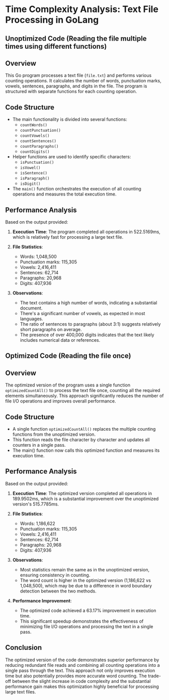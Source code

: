 # Time Complexity Analysis: Text File Processing in GoLang

## Unoptimized Code (Reading the file multiple times using different functions)

## Overview
This Go program processes a text file (`file.txt`) and performs various counting operations. It calculates the number of words, punctuation marks, vowels, sentences, paragraphs, and digits in the file. The program is structured with separate functions for each counting operation.

## Code Structure
- The main functionality is divided into several functions:
  - `countWords()`
  - `countPunctuation()`
  - `countVowels()`
  - `countSentences()`
  - `countParagraphs()`
  - `countDigits()`
- Helper functions are used to identify specific characters:
  - `isPunctuation()`
  - `isVowel()`
  - `isSentence()`
  - `isParagraph()`
  - `isDigit()`
- The `main()` function orchestrates the execution of all counting operations and measures the total execution time.

## Performance Analysis
Based on the output provided:

1. **Execution Time**: The program completed all operations in 522.5169ms, which is relatively fast for processing a large text file.

2. **File Statistics**:
   - Words: 1,048,500
   - Punctuation marks: 115,305
   - Vowels: 2,416,411
   - Sentences: 62,714
   - Paragraphs: 20,968
   - Digits: 407,936

3. **Observations**:
   - The text contains a high number of words, indicating a substantial document.
   - There's a significant number of vowels, as expected in most languages.
   - The ratio of sentences to paragraphs (about 3:1) suggests relatively short paragraphs on average.
   - The presence of over 400,000 digits indicates that the text likely includes numerical data or references.


## Optimized Code (Reading the file once)

## Overview
The optimized version of the program uses a single function `optimizedCountAll()` to process the text file once, counting all the required elements simultaneously. This approach significantly reduces the number of file I/O operations and improves overall performance.

## Code Structure
- A single function `optimizedCountAll()` replaces the multiple counting functions from the unoptimized version.
- This function reads the file character by character and updates all counters in a single pass.
- The main() function now calls this optimized function and measures its execution time.

## Performance Analysis
Based on the output provided:

1. **Execution Time**: The optimized version completed all operations in 189.9502ms, which is a substantial improvement over the unoptimized version's 515.7785ms.

2. **File Statistics**:
   - Words: 1,186,622
   - Punctuation marks: 115,305
   - Vowels: 2,416,411
   - Sentences: 62,714
   - Paragraphs: 20,968
   - Digits: 407,936

3. **Observations**:
   - Most statistics remain the same as in the unoptimized version, ensuring consistency in counting.
   - The word count is higher in the optimized version (1,186,622 vs 1,048,500), which may be due to a difference in word boundary detection between the two methods.

4. **Performance Improvement**:
   - The optimized code achieved a 63.17% improvement in execution time.
   - This significant speedup demonstrates the effectiveness of minimizing file I/O operations and processing the text in a single pass.

## Conclusion
The optimized version of the code demonstrates superior performance by reducing redundant file reads and combining all counting operations into a single pass through the text. This approach not only improves execution time but also potentially provides more accurate word counting. The trade-off between the slight increase in code complexity and the substantial performance gain makes this optimization highly beneficial for processing large text files.




